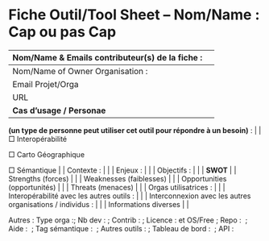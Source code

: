 Fiche Outil/Tool Sheet – Nom/Name : Cap ou pas Cap
==================================================

| Nom/Name & Emails contributeur(s) de la fiche :                               |     |
|-------------------------------------------------------------------------------|-----|
| Nom/Name of Owner Organisation :                                              |     |
| Email Projet/Orga                                                             |     |
| URL                                                                           |     |
| **Cas d’usage / Personae**                                                    
                                                                                
 **(un type de personne peut utiliser cet outil pour répondre à un besoin)** :  |
| □ Interopérabilité                                                            
                                                                                
 □ Carto Géographique                                                           
                                                                                
 □ Sémantique                                                                   |
| Contexte :                                                                    |     |
| Enjeux :                                                                      |     |
| Objectifs :                                                                   |     |
| **SWOT**                                                                      |
| Strengths (forces)                                                            |     |
| Weaknesses (faiblesses)                                                       |     |
| Opportunities (opportunités)                                                  |     |
| Threats (menaces)                                                             |     |
| Orgas utilisatrices :                                                         |     |
| Interopérabilité avec les autres outils :                                     |     |
| Interconnexion avec les autres organisations / individus :                    |     |
| Informations diverses                                                         |     |

Autres : Type orga :; Nb dev : ; Contrib : ; Licence : et OS/Free ; Repo :  ; Aide :  ; Tag sémantique :  ; Autres outils : ; Tableau de bord :  ; API :
